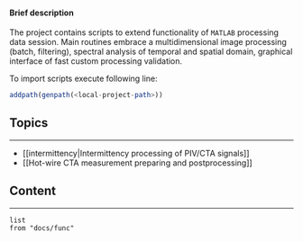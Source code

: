 #### Brief description 
The project contains scripts to extend functionality of `MATLAB` processing data session. Main routines embrace a multidimensional image processing (batch, filtering), spectral analysis of temporal and spatial domain, graphical interface of fast custom processing validation.

To import scripts execute following line:
```octave
addpath(genpath(<local-project-path>))
```
## Topics
---
- [[intermittency|Intermittency processing of PIV/CTA signals]]
- [[Hot-wire CTA measurement preparing and postprocessing]]

## Content
---
```dataview
list 
from "docs/func"
```
